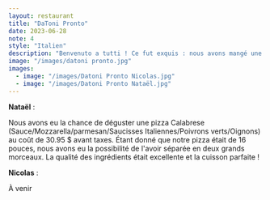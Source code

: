 ```yaml
---
layout: restaurant
title: "DaToni Pronto"
date: 2023-06-28
note: 4
style: "Italien"
description: "Benvenuto a tutti ! Ce fut exquis : nous avons mangé une pizza Calabrese avec une excellente combinaison de saveurs italiennes authentiques."
image: "/images/datoni pronto.jpg"
images:
  - image: "/images/Datoni Pronto Nicolas.jpg"
  - image: "/images/Datoni Pronto Nataël.jpg"
---
```


**Nataël** :

Nous avons eu la chance de déguster une pizza Calabrese (Sauce/Mozzarella/parmesan/Saucisses Italiennes/Poivrons verts/Oignons) au coût de 30.95 $ avant taxes. Étant donné que notre pizza était de 16 pouces, nous avons eu la possibilité de l'avoir séparée en deux grands morceaux. La qualité des ingrédients était excellente et la cuisson parfaite !

**Nicolas** :

À venir 
